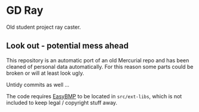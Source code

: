 # GD Ray

Old student project ray caster.

## Look out - potential mess ahead

This repository is an automatic port of an old Mercurial repo and has been cleaned of personal data automatically.
For this reason some parts could be broken or will at least look ugly.

Untidy commits as well ...

The code requires [EasyBMP](http://easybmp.sourceforge.net/) to be located in `src/ext-libs`, which is not included to keep legal / copyright stuff away.
